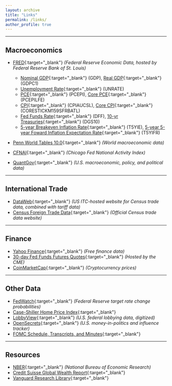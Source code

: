 ```yaml
---
layout: archive
title: "Links"
permalink: /links/
author_profile: true
---
```


---


Macroeconomics
---

- [FRED](https://fred.stlouisfed.org/){:target="_blank"} *(Federal Reserve Economic Data, hosted by Federal Reserve Bank of St. Louis)*

  - [Nominal GDP](https://fred.stlouisfed.org/series/GDP){:target="_blank"} (GDP), [Real GDP](https://fred.stlouisfed.org/series/GDPC1){:target="_blank"} (GDPC1)
  - [Unemployment Rate](https://fred.stlouisfed.org/series/UNRATE){:target="_blank"} (UNRATE)
  - [PCE](https://fred.stlouisfed.org/series/PCEPI){:target="_blank"} (PCEPI), [Core PCE](https://fred.stlouisfed.org/series/PCEPILFE){:target="_blank"} (PCEPILFE)
  - [CPI](https://fred.stlouisfed.org/series/CPIAUCSL){:target="_blank"} (CPIAUCSL), [Core CPI](https://fred.stlouisfed.org/series/CORESTICKM159SFRBATL){:target="_blank"} (CORESTICKM159SFRBATL)
  - [Fed Funds Rate](https://fred.stlouisfed.org/series/DFF){:target="_blank"} (DFF), [10-yr Treasuries](https://fred.stlouisfed.org/series/DGS10){:target="_blank"} (DGS10)
  - [5-year Breakeven Inflation Rate](https://fred.stlouisfed.org/series/T5YIE){:target="_blank"} (T5YIE), [5-year 5-year Foward Inflation Expectation Rate](https://fred.stlouisfed.org/series/T5YIFR){:target="_blank"} (T5YIFR)

- [Penn World Tables 10.0](https://www.rug.nl/ggdc/productivity/pwt/?lang=en){:target="_blank"} *(World macroeconomic data)*

- [CFNAI](https://www.chicagofed.org/research/data/cfnai/current-data){:target="_blank"} *(Chicago Fed National Activity Index)*

- [QuantGov](https://www.quantgov.org/){:target="_blank"} *(U.S. macroeconomic, policy, and political data)*

  

---

International Trade
---

- [DataWeb](https://dataweb.usitc.gov/){:target="_blank"} *(US ITC-hosted website for Census trade data, combined with tariff data)*
- [Census Foreign Trade Data](https://www.census.gov/foreign-trade/data/index.html){:target="_blank"} *(Official Census trade data website)*

---

Finance
---

- [Yahoo Finance](https://finance.yahoo.com/){:target="_blank"} *(Free finance data)*
- [30-day Fed Funds Futures Quotes](https://www.cmegroup.com/markets/interest-rates/stirs/30-day-federal-fund.quotes.html){:target="_blank"} *(Hosted by the CME)*
- [CoinMarketCap](https://coinmarketcap.com/){:target="_blank"} *(Cryptocurrency prices)*

---


Other Data
---

- [FedWatch](https://www.cmegroup.com/trading/interest-rates/countdown-to-fomc.html){:target="_blank"} *(Federal Reserve target rate change probabilities)*
- [Case-Shiller Home Price Index](https://www.spglobal.com/spdji/en/index-family/indicators/sp-corelogic-case-shiller/sp-corelogic-case-shiller-composite/#overview){:target="_blank"} 
- [LobbyView](https://www.lobbyview.org/){:target="_blank"} *(U.S. federal lobbying data, digitized)*
- [OpenSecrets](https://www.opensecrets.org/){:target="_blank"} *(U.S. money-in-politics and influence tracker)*
- [FOMC Schedule, Transcripts, and Minutes](https://www.federalreserve.gov/monetarypolicy/fomccalendars.htm){:target="_blank"} 


---

Resources
---

- [NBER](https://www.nber.org/){:target="_blank"} *(National Bureau of Economic Research)*
- [Credit Suisse Global Wealth Report](https://www.credit-suisse.com/about-us/en/reports-research/global-wealth-report.html){:target="_blank"} 
- [Vanguard Research Library](https://corporate.vanguard.com/content/corporatesite/us/en/corp/what-we-think/research-library.html){:target="_blank"} 